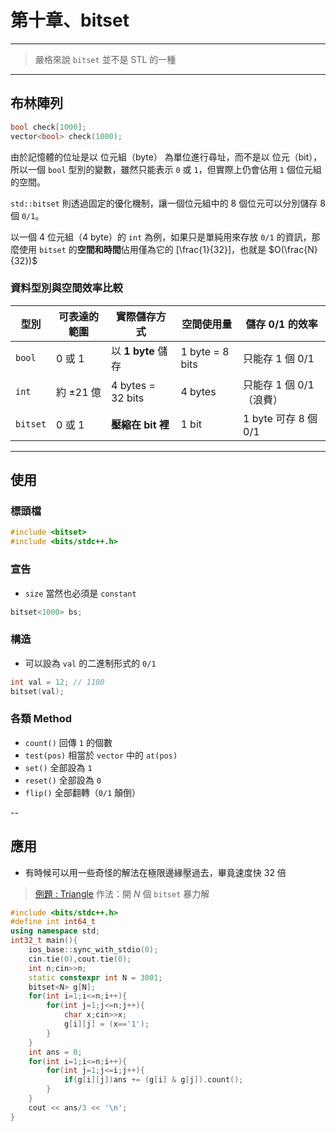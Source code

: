 # 第十章、bitset
---
> 嚴格來說 `bitset` 並不是 STL 的一種

---

## 布林陣列
```cpp
bool check[1000];
vector<bool> check(1000);
```

由於記憶體的位址是以 位元組（byte） 為單位進行尋址，而不是以 位元（bit），所以一個 `bool` 型別的變數，雖然只能表示 `0` 或 `1`，但實際上仍會佔用 `1` 個位元組的空間。

`std::bitset` 則透過固定的優化機制，讓一個位元組中的 8 個位元可以分別儲存 8 個 `0/1`。

以一個 4 位元組（4 byte）的 `int` 為例，如果只是單純用來存放 `0/1` 的資訊，那麼使用 `bitset` 的**空間和時間**佔用僅為它的 [\frac{1}{32}]，也就是 $O(\frac{N}{32})$

### 資料型別與空間效率比較  

| 型別      | 可表達的範圍 | 實際儲存方式         | 空間使用量      | 儲存 0/1 的效率       |
|-----------|--------------|----------------------|-----------------|-----------------------|
| `bool`    | 0 或 1       | 以 **1 byte** 儲存   | 1 byte = 8 bits | 只能存 1 個 0/1       |
| `int`     | 約 ±21 億    | 4 bytes = 32 bits    | 4 bytes         | 只能存 1 個 0/1（浪費）|
| `bitset`  | 0 或 1       | **壓縮在 bit 裡**    | 1 bit           | 1 byte 可存 8 個 0/1  |

---

## 使用
### 標頭檔
```cpp
#include <bitset>
#include <bits/stdc++.h>
```
### 宣告
- `size` 當然也必須是 `constant`
```cpp
bitset<1000> bs;
```
### 構造
- 可以設為 `val` 的二進制形式的 `0/1`
```cpp
int val = 12; // 1100
bitset(val);
```
### 各類 Method
- `count()` 回傳 `1` 的個數
- `test(pos)` 相當於 `vector` 中的 `at(pos)`
- `set()` 全部設為 `1`
- `reset()` 全部設為 `0`
- `flip()` 全部翻轉（`0/1` 顛倒）

--

## 應用
- 有時候可以用一些奇怪的解法在極限邊緣壓過去，畢竟速度快 $32$ 倍
> [例題 : Triangle](https://atcoder.jp/contests/abc258/tasks/abc258_g)
> 作法：開 $N$ 個 `bitset` 暴力解
```cpp
#include <bits/stdc++.h>
#define int int64_t
using namespace std;
int32_t main(){
	ios_base::sync_with_stdio(0);
	cin.tie(0),cout.tie(0);
	int n;cin>>n;
	static constexpr int N = 3001;
	bitset<N> g[N];
	for(int i=1;i<=n;i++){
		for(int j=1;j<=n;j++){
			char x;cin>>x;
			g[i][j] = (x=='1');
		}
	}
	int ans = 0;
	for(int i=1;i<=n;i++){
		for(int j=1;j<=i;j++){
			if(g[i][j])ans += (g[i] & g[j]).count();
		}
	}
	cout << ans/3 << '\n';
}

```